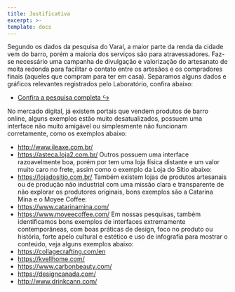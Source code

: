 ```yaml
---
title: Justificativa
excerpt: >-
template: docs
---
```


Segundo os dados da pesquisa do Varal, a maior parte da renda da cidade vem do barro, porém a maioria dos serviços são para atravessadores. Faz-se necessário uma campanha de divulgação e valorização do artesanato de moita redonda para facilitar o contato entre os artesãos e os compradores finais (aqueles que compram para ter em casa). Separamos alguns dados e gráficos relevantes registrados pelo Laboratório, confira abaixo:

* [Confira a pesquisa completa ↪](https://drive.google.com/open?id=14hW7my6xPS9FoQiYsdaQ5G_-aW-Tw9T3 "Introdução")

No mercado digital, já existem portais que vendem produtos de barro online, alguns
exemplos estão muito desatualizados, possuem uma interface não muito amigável ou
simplesmente não funcionam corretamente, como os exemplos abaixo:
* http://www.ileaxe.com.br/
* https://asteca.loja2.com.br/
Outros possuem uma interface razoavelmente boa, porém por tem uma loja física
distante e um valor muito caro no frete, assim como o exemplo da Loja do Sítio
abaixo:
* https://lojadositio.com.br/
Também existem lojas de produtos artesanais ou de produção não industrial com uma
missão clara e transparente de não explorar os produtores originais, bons exemplos
são a Catarina Mina e o Moyee Coffee:
* https://www.catarinamina.com/
* https://www.moyeecoffee.com/
Em nossas pesquisas, também identificamos bons exemplos de interfaces
extremamente contemporâneas, com boas práticas de design, foco no produto ou
história, forte apelo cultural e estético e uso de infografia para mostrar o conteúdo, veja
alguns exemplos abaixo:
* https://collagecrafting.com/en
* https://kvellhome.com/
* https://www.carbonbeauty.com/
* https://designcanada.com/
* http://www.drinkcann.com/